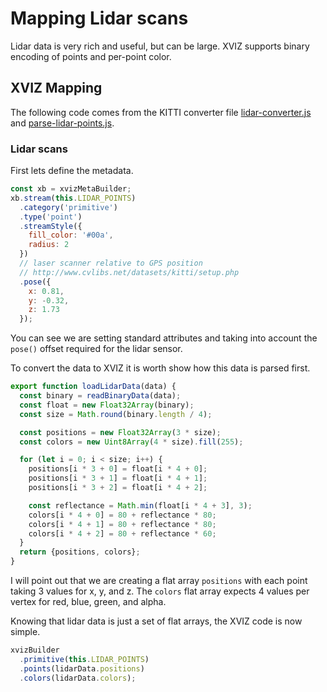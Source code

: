 # Mapping Lidar scans

Lidar data is very rich and useful, but can be large. XVIZ supports binary encoding of points and
per-point color.

## XVIZ Mapping

The following code comes from the KITTI converter file
[lidar-converter.js](https://github.com/uber/xviz/tree/master/examples/converters/kitti/src/converters/lidar-converter.js)
and
[parse-lidar-points.js](https://github.com/uber/xviz/tree/master/examples/converters/kitti/src/parsers/parse-lidar-points.js).

### Lidar scans

First lets define the metadata.

```js
const xb = xvizMetaBuilder;
xb.stream(this.LIDAR_POINTS)
  .category('primitive')
  .type('point')
  .streamStyle({
    fill_color: '#00a',
    radius: 2
  })
  // laser scanner relative to GPS position
  // http://www.cvlibs.net/datasets/kitti/setup.php
  .pose({
    x: 0.81,
    y: -0.32,
    z: 1.73
  });
```

You can see we are setting standard attributes and taking into account the `pose()` offset required
for the lidar sensor.

To convert the data to XVIZ it is worth show how this data is parsed first.

```js
export function loadLidarData(data) {
  const binary = readBinaryData(data);
  const float = new Float32Array(binary);
  const size = Math.round(binary.length / 4);

  const positions = new Float32Array(3 * size);
  const colors = new Uint8Array(4 * size).fill(255);

  for (let i = 0; i < size; i++) {
    positions[i * 3 + 0] = float[i * 4 + 0];
    positions[i * 3 + 1] = float[i * 4 + 1];
    positions[i * 3 + 2] = float[i * 4 + 2];

    const reflectance = Math.min(float[i * 4 + 3], 3);
    colors[i * 4 + 0] = 80 + reflectance * 80;
    colors[i * 4 + 1] = 80 + reflectance * 80;
    colors[i * 4 + 2] = 80 + reflectance * 60;
  }
  return {positions, colors};
}
```

I will point out that we are creating a flat array `positions` with each point taking 3 values for
x, y, and z. The `colors` flat array expects 4 values per vertex for red, blue, green, and alpha.

Knowing that lidar data is just a set of flat arrays, the XVIZ code is now simple.

```js
xvizBuilder
  .primitive(this.LIDAR_POINTS)
  .points(lidarData.positions)
  .colors(lidarData.colors);
```
